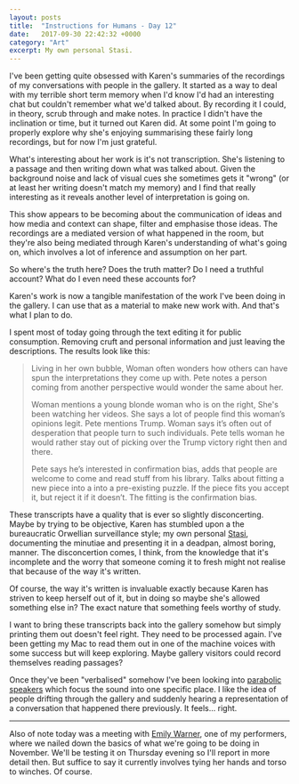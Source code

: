 ```yaml
---
layout: posts
title:  "Instructions for Humans - Day 12"
date:   2017-09-30 22:42:32 +0000
category: "Art"
excerpt: My own personal Stasi.
---
```


I've been getting quite obsessed with Karen's summaries of the recordings of my conversations with people in the gallery. It started as a way to deal with my terrible short term memory when I'd know I'd had an interesting chat but couldn't remember what we'd talked about. By recording it I could, in theory, scrub through and make notes. In practice I didn't have the inclination or time, but it turned out Karen did. At some point I'm going to properly explore why she's enjoying summarising these fairly long recordings, but for now I'm just grateful. 

What's interesting about her work is it's not transcription. She's listening to a passage and then writing down what was talked about. Given the background noise and lack of visual cues she sometimes gets it "wrong" (or at least her writing doesn't match my memory) and I find that really interesting as it reveals another level of interpretation is going on. 

This show appears to be becoming about the communication of ideas and how media and context can shape, filter and emphasise those ideas. The recordings are a mediated version of what happened in the room, but they're also being mediated through Karen's understanding of what's going on, which involves a lot of inference and assumption on her part. 

So where's the truth here? Does the truth matter? Do I need a truthful account? What do I even need these accounts for? 

Karen's work is now a tangible manifestation of the work I've been doing in the gallery. I can use that as a material to make new work with. And that's what I plan to do. 

I spent most of today going through the text editing it for public consumption. Removing cruft and personal information and just leaving the descriptions. The results look like this:

>Living in her own bubble, Woman often wonders how others can have spun the interpretations they come up with. Pete notes a person coming from another perspective would wonder the same about her.
>
>Woman mentions a young blonde woman who is on the right, She's been watching her videos. She says a lot of people find this woman’s opinions legit. Pete mentions Trump. Woman says it’s often out of desperation that people turn to such individuals. Pete tells woman he would rather stay out of picking over the Trump victory right then and there.
>
>Pete says he’s interested in confirmation bias, adds that people are welcome to come and read stuff from his library. Talks about fitting a new piece into a into a pre-existing puzzle. If the piece fits you accept it, but reject it if it doesn’t. The fitting is the confirmation bias.

These transcripts have a quality that is ever so slightly disconcerting. Maybe by trying to be objective, Karen has stumbled upon a the bureaucratic Orwellian surveillance style; my own personal [Stasi](https://en.wikipedia.org/wiki/Stasi), documenting the minutiae and presenting it in a deadpan, almost boring, manner. The disconcertion comes, I think, from the knowledge that it's incomplete and the worry that someone coming it to fresh might not realise that because of the way it's written. 

Of course, the way it's written is invaluable exactly because Karen has striven to keep herself out of it, but in doing so maybe she's allowed something else in? The exact nature that something feels worthy of study. 

I want to bring these transcripts back into the gallery somehow but simply printing them out doesn't feel right. They need to be processed again. I've been getting my Mac to read them out in one of the machine voices with some success but will keep exploring. Maybe gallery visitors could record themselves reading passages? 

Once they've been "verbalised" somehow I've been looking into [parabolic speakers](https://en.wikipedia.org/wiki/Parabolic_loudspeaker) which focus the sound into one specific place. I like the idea of people drifting through the gallery and suddenly hearing a representation of a conversation that happened there previously. It feels... right. 

* * * * * 

Also of note today was a meeting with [Emily Warner](https://emily-warner.com), one of my performers, where we nailed down the basics of what we're going to be doing in November. We'll be testing it on Thursday evening so I'll report in more detail then. But suffice to say it currently involves tying her hands and torso to winches. Of course. 





